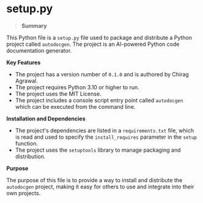 # setup.py

> **Summary**

This Python file is a `setup.py` file used to package and distribute a Python project called `autodocgen`. The project is an AI-powered Python code documentation generator.

**Key Features**

* The project has a version number of `0.1.0` and is authored by Chirag Agrawal.
* The project requires Python 3.10 or higher to run.
* The project uses the MIT License.
* The project includes a console script entry point called `autodocgen` which can be executed from the command line.

**Installation and Dependencies**

* The project's dependencies are listed in a `requirements.txt` file, which is read and used to specify the `install_requires` parameter in the `setup` function.
* The project uses the `setuptools` library to manage packaging and distribution.

**Purpose**

The purpose of this file is to provide a way to install and distribute the `autodocgen` project, making it easy for others to use and integrate into their own projects.

